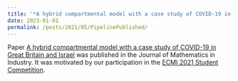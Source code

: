 ```yaml
---
title: '*A hybrid compartmental model with a case study of COVID-19 in Great Britain and Israel* has been published!'
date: 2023-01-01
permalink: /posts/2021/05/PipelinePublished/
---
```

Paper [A hybrid compartmental model with a case study of COVID-19 in Great Britain and Israel](/publication/2023-01-01-Covid) 
was published in the Journal of Mathematics in Industry. It was motivated by our participation in the [ECMI 2021 Student Competition](/posts/2021/12/ECMIWon/).


